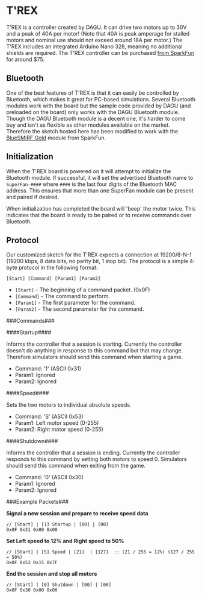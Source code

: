 # T'REX #

T'REX is a controller created by DAGU. It can drive two motors up to 30V and a peak of 40A per motor! (Note that 40A is peak amperage for stalled motors and nominal use should not exceed around 18A per motor.) The T'REX includes an integrated Arduino Nano 328, meaning no additional shields are required. The T'REX controller can be purchased [from SparkFun](https://www.sparkfun.com/products/12075) for around $75.

## Bluetooth ##
One of the best features of T'REX is that it can easily be controlled by Bluetooth, which makes it great for PC-based simulations. Several Bluetooth modules work with the board but the sample code provided by DAGU (and preloaded on the board) only works with the DAGU Bluetooth module. Though the DAGU Bluetooth module is a decent one, it's harder to come buy and isn't as flexible as other modules available on the market. Therefore the sketch hosted here has been modified to work with the  [BlueSMiRF Gold](https://www.sparkfun.com/products/12582) module from SparkFun.

## Initialization ##

When the T'REX board is powered on it will attempt to initialize the Bluetooth module. If successful, it will set the advertised Bluetooth name to `SuperFan-####` where `####` is the last four digits of the Bluetooth MAC address. This ensures that more than one SuperFan module can be present and paired if desired.

When initialization has completed the board will 'beep' the motor twice. This indicates that the board is ready to be paired or to receive commands over Bluetooth.   

## Protocol ##
Our customized sketch for the T'REX expects a connection at 19200/8-N-1 (19200 kbps, 8 data bits, no parity bit, 1 stop bit). The protocol is a simple 4-byte protocol in the following format:


    [Start] [Command] [Param1] [Param2]

 
- `[Start]` - The beginning of a command packet. (0x0F)
- `[Command]` - The command to perform.  
- `[Param1]` - The first parameter for the command.
- `[Param2]` - The second parameter for the command. 


###Commands###

####Startup####

Informs the controller that a session is starting. Currently the controller doesn't do anything in response to this command but that may change. Therefore simulators should send this command when starting a game.
 
- Command: '1' (ASCII 0x31)
- Param1: Ignored
- Param2: Ignored


####Speed####

Sets the two motors to individual absolute speeds.
 
- Command: 'S' (ASCII 0x53)
- Param1: Left motor speed (0-255)
- Param2: Right motor speed (0-255)


####Shutdown####

Informs the controller that a session is ending. Currently the controller responds to this command by setting both motors to speed 0. Simulators should send this command when exiting from the game.
 
- Command: '0' (ASCII 0x30)
- Param1: Ignored
- Param2: Ignored


###Example Packets###

**Signal a new session and prepare to receive speed data**

    // [Start] | [1] Startup | [00] | [00]
    0x0F 0x31 0x00 0x00

 
**Set Left speed to 12% and Right speed to 50%** 

    // [Start] | [S] Speed | [21]  | [127]  :: (21 / 255 = 12%) (127 / 255 = 50%)
    0x0F 0x53 0x15 0x7F 

 
**End the session and stop all motors** 

    // [Start] | [0] Shutdown | [00] | [00]
    0x0F 0x30 0x00 0x00 
